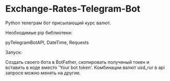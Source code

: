 # Exchange-Rates-Telegram-Bot
Python телеграм бот присылающий курс валют.

Необходимые pip библиотеки:

pyTelegramBotAPI,
DateTime,
Requests



Запуск:

Создать своего бота в BotFather, скопировать полученый токен и вставить в коде вместо 'Your bot token'.
Комбинации валют usd_rur в api запросе можно менять на другие.
